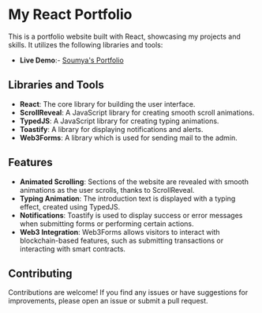 # My React Portfolio

This is a portfolio website built with React, showcasing my projects and skills. It utilizes the following libraries and tools:

- **Live Demo**:- [Soumya's Portfolio](https://soumya-ranjan-khuntia.vercel.app/)

## Libraries and Tools

- **React**: The core library for building the user interface.
- **ScrollReveal**: A JavaScript library for creating smooth scroll animations.
- **TypedJS**: A JavaScript library for creating typing animations.
- **Toastify**: A library for displaying notifications and alerts.
- **Web3Forms**: A library which is used for sending mail to the admin.

## Features

- **Animated Scrolling**: Sections of the website are revealed with smooth animations as the user scrolls, thanks to ScrollReveal.
- **Typing Animation**: The introduction text is displayed with a typing effect, created using TypedJS.
- **Notifications**: Toastify is used to display success or error messages when submitting forms or performing certain actions.
- **Web3 Integration**: Web3Forms allows visitors to interact with blockchain-based features, such as submitting transactions or interacting with smart contracts.



## Contributing

Contributions are welcome! If you find any issues or have suggestions for improvements, please open an issue or submit a pull request.

